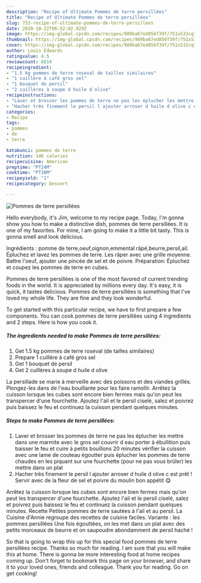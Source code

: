 ```yaml
---
description: "Recipe of Ultimate Pommes de terre persillées"
title: "Recipe of Ultimate Pommes de terre persillées"
slug: 753-recipe-of-ultimate-pommes-de-terre-persillees
date: 2020-10-22T06:52:02.929Z
image: https://img-global.cpcdn.com/recipes/989ba67ed856f39f/751x532cq70/pommes-de-terre-persillees-photo-principale-de-la-recette.jpg
thumbnail: https://img-global.cpcdn.com/recipes/989ba67ed856f39f/751x532cq70/pommes-de-terre-persillees-photo-principale-de-la-recette.jpg
cover: https://img-global.cpcdn.com/recipes/989ba67ed856f39f/751x532cq70/pommes-de-terre-persillees-photo-principale-de-la-recette.jpg
author: Louis Edwards
ratingvalue: 4.5
reviewcount: 6614
recipeingredient:
- "1.5 kg pommes de terre roseval de tailles similaires"
- "1 cuillère à café gros sel"
- "1 bouquet de persil"
- "2 cuillères à soupe d huile d olive"
recipeinstructions:
- "Laver et brosser les pommes de terre ne pas les éplucher les mettre dans une marmite avec le gros sel couvrir d eau porter à ébullition puis baisser le feu et cuire à petits bouillons 20 minutes vérifier la cuisson avec une lame de couteau égoutter puis éplucher les pommes de terre chaudes en les piquant sur une fourchette (pour ne pas vous brûler) les mettre dans un plat"
- "Hacher très finement le persil l ajouter arroser d huile d olive c est prêt ! Servir avec de la fleur de sel et poivre du moulin bon appétit 😋"
categories:
- Recipe
tags:
- pommes
- de
- terre

katakunci: pommes de terre 
nutrition: 146 calories
recipecuisine: American
preptime: "PT24M"
cooktime: "PT30M"
recipeyield: "1"
recipecategory: Dessert

---
```



![Pommes de terre persillées](https://img-global.cpcdn.com/recipes/989ba67ed856f39f/751x532cq70/pommes-de-terre-persillees-photo-principale-de-la-recette.jpg)

Hello everybody, it's Jim, welcome to my recipe page. Today, I'm gonna show you how to make a distinctive dish, pommes de terre persillées. It is one of my favorites. For mine, I am going to make it a little bit tasty. This is gonna smell and look delicious.

Ingrédients : pomme de terre,oeuf,oignon,emmental râpé,beurre,persil,ail. Épluchez et lavez les pommes de terre. Les râper avec une grille moyenne. Battre l&#39;oeuf, ajouter une pincée de sel et de poivre. Préparation: Épluchez et coupez les pommes de terre en cubes.

Pommes de terre persillées is one of the most favored of current trending foods in the world. It is appreciated by millions every day. It's easy, it is quick, it tastes delicious. Pommes de terre persillées is something that I've loved my whole life. They are fine and they look wonderful.


To get started with this particular recipe, we have to first prepare a few components. You can cook pommes de terre persillées using 4 ingredients and 2 steps. Here is how you cook it.

<!--inarticleads1-->

##### The ingredients needed to make Pommes de terre persillées:

1. Get 1.5 kg pommes de terre roseval (de tailles similaires)
1. Prepare 1 cuillère à café gros sel
1. Get 1 bouquet de persil
1. Get 2 cuillères à soupe d huile d olive


La persillade se marie à merveille avec des poissons et des viandes grillés. Plongez-les dans de l&#39;eau bouillante pour les faire ramollir. Arrêtez la cuisson lorsque les cubes sont encore bien fermes mais qu&#39;on peut les transpercer d&#39;une fourchette. Ajoutez l&#39;ail et le persil ciselé, salez et poivrez puis baissez le feu et continuez la cuisson pendant quelques minutes. 

<!--inarticleads2-->

##### Steps to make Pommes de terre persillées:

1. Laver et brosser les pommes de terre ne pas les éplucher les mettre dans une marmite avec le gros sel couvrir d eau porter à ébullition puis baisser le feu et cuire à petits bouillons 20 minutes vérifier la cuisson avec une lame de couteau égoutter puis éplucher les pommes de terre chaudes en les piquant sur une fourchette (pour ne pas vous brûler) les mettre dans un plat
1. Hacher très finement le persil l ajouter arroser d huile d olive c est prêt ! Servir avec de la fleur de sel et poivre du moulin bon appétit 😋


Arrêtez la cuisson lorsque les cubes sont encore bien fermes mais qu&#39;on peut les transpercer d&#39;une fourchette. Ajoutez l&#39;ail et le persil ciselé, salez et poivrez puis baissez le feu et continuez la cuisson pendant quelques minutes. Recette Petites pommes de terre sautées à l&#39;ail et au persil. La Cuisine d&#39;Annie regroupe des recettes de cuisine faciles. Variante : les pommes persillées Une fois égouttées, on les met dans un plat avec des petits morceaux de beurre et on saupoudre abondamment de persil haché ! 

So that is going to wrap this up for this special food pommes de terre persillées recipe. Thanks so much for reading. I am sure that you will make this at home. There is gonna be more interesting food at home recipes coming up. Don't forget to bookmark this page on your browser, and share it to your loved ones, friends and colleague. Thank you for reading. Go on get cooking!
